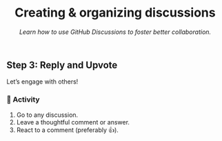 <header>

<!--
  <<< Author notes: Course header >>>
  Update the course title and description.
-->

# Creating & organizing discussions  

_Learn how to use GitHub Discussions to foster better collaboration._

</header>

<!--
  <<< Author notes: Step 3 >>>
  Start this step by acknowledging the previous step.
  Define terms and link to docs.github.com.
  Historic note: this step combines the commend, approve, and needs changes steps from the previous version.
-->

## Step 3: Reply and Upvote

Let’s engage with others!

### 🤝 Activity

1. Go to any discussion.
2. Leave a thoughtful comment or answer.
3. React to a comment (preferably 👍).


